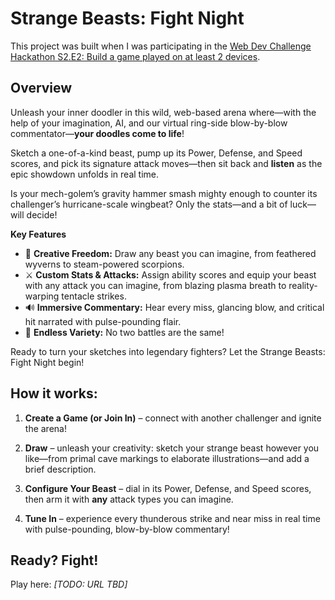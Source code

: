 # Strange Beasts: Fight Night

This project was built when I was participating in the [Web Dev Challenge Hackathon S2.E2: Build a game played on at least 2 devices](https://codetv.dev/blog/web-dev-challenge-hackathon-s2e2-multi-device-game-temporal).

## Overview

Unleash your inner doodler in this wild, web-based arena where—with the help of your imagination, AI, and our virtual ring-side blow-by-blow commentator—**your doodles come to life**!

Sketch a one-of-a-kind beast, pump up its Power, Defense, and Speed scores, and pick its signature attack moves—then sit back and **listen** as the epic showdown unfolds in real time.

Is your mech-golem’s gravity hammer smash mighty enough to counter its challenger’s hurricane-scale wingbeat? Only the stats—and a bit of luck—will decide!

**Key Features**

- 🎨 **Creative Freedom:** Draw any beast you can imagine, from feathered wyverns to steam-powered scorpions.
- ⚔️ **Custom Stats & Attacks:** Assign ability scores and equip your beast with any attack you can imagine, from blazing plasma breath to reality-warping tentacle strikes.
- 🔊 **Immersive Commentary:** Hear every miss, glancing blow, and critical hit narrated with pulse-pounding flair.
- 🔄 **Endless Variety:** No two battles are the same!

Ready to turn your sketches into legendary fighters? Let the Strange Beasts: Fight Night begin!

## How it works:

1. **Create a Game (or Join In)** – connect with another challenger and ignite the arena!

1. **Draw** – unleash your creativity: sketch your strange beast however you like—from primal cave markings to elaborate illustrations—and add a brief description.

1. **Configure Your Beast** – dial in its Power, Defense, and Speed scores, then arm it with **any** attack types you can imagine.

1. **Tune In** – experience every thunderous strike and near miss in real time with pulse-pounding, blow-by-blow commentary!

## **Ready? Fight!**

Play here: _\[TODO: URL TBD]_
